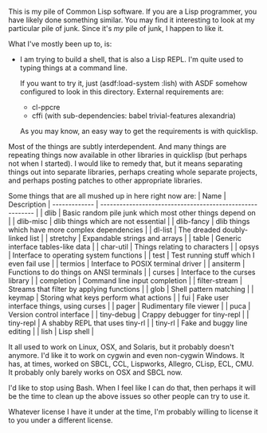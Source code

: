 This is my pile of Common Lisp software. If you are a Lisp programmer, you
have likely done something similar. You may find it interesting to look at my
particular pile of junk. Since it's _my_ pile of junk, I happen to like it.

What I've mostly been up to, is:

* I am trying to build a shell, that is also a Lisp REPL.
  I'm quite used to typing things at a command line.

  If you want to try it, just (asdf:load-system :lish) with ASDF somehow
  configured to look in this directory. External requirements are:
    * cl-ppcre
    * cffi (with sub-dependencies: babel trivial-features alexandria)

  As you may know, an easy way to get the requirements is with quicklisp.

Most of the things are subtly interdependent. And many things are repeating
things now available in other libraries in quicklisp (but perhaps not when I
started). I would like to remedy that, but it means separating things out into
separate libraries, perhaps creating whole separate projects, and perhaps
posting patches to other appropriate libraries.

Some things that are all mushed up in here right now are:
  | Name          | Description
  | ------------- | --------------------------------------------------------- |
  | dlib          | Basic random pile junk which most other things depend on  |
  | dlib-misc     | dlib things which are not essential                       |
  | dlib-fancy    | dlib things which have more complex dependencies          |
  | dl-list       | The dreaded doubly-linked list                            |
  | stretchy      | Expandable strings and arrays                             |
  | table         | Generic interface tables-like data                        |
  | char-util     | Things relating to characters                             |
  | opsys         | Interface to operating system functions                   |
  | test          | Test running stuff which I even fail use                  |
  | termios       | Interface to POSIX terminal driver                        |
  | ansiterm      | Functions to do things on ANSI terminals                  |
  | curses        | Interface to the curses library                           |
  | completion    | Command line input completion                             |
  | filter-stream | Streams that filter by applying functions                 |
  | glob          | Shell pattern matching                                    |
  | keymap        | Storing what keys perform what actions                    |
  | fui           | Fake user interface things, using curses                  |
  | pager         | Rudimentary file viewer                                   |
  | puca          | Version control interface                                 |
  | tiny-debug    | Crappy debugger for tiny-repl                             |
  | tiny-repl     | A shabby REPL that uses tiny-rl                           |
  | tiny-rl       | Fake and buggy line editing                               |
  | lish          | Lisp shell                                                |

It all used to work on Linux, OSX, and Solaris, but it probably doesn't
anymore. I'd like it to work on cygwin and even non-cygwin Windows. It has, at
times, worked on SBCL, CCL, Lispworks, Allegro, CLisp, ECL, CMU. It probably
only barely works on OSX and SBCL now.

I'd like to stop using Bash. When I feel like I can do that, then perhaps it
will be the time to clean up the above issues so other people can try to use it.

Whatever license I have it under at the time, I'm probably willing to license
it to you under a different license.
